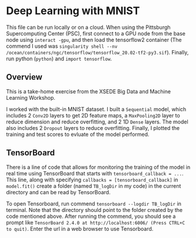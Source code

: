 # Deep Learning with MNIST
This file can be run locally or on a cloud. When using the Pittsburgh Supercomputing Center (PSC), first connect to a GPU node from the base node using `interact -gpu`, and then load the tensorflow2 container (The commend I used was `singularity shell --nv /ocean/containers/ngc/tensorflow/tensorflow_20.02-tf2-py3.sif`). Finally, run python (`python`) and `import tensorflow`.

## Overview
This is a take-home exercise from the XSEDE Big Data and Machine Learning Workshop.

I worked with the built-in MNIST dataset. I built a `Sequential` model, which includes 2 `Conv2D` layers to get 2D feature maps, a `MaxPooling2D` layer to reduce dimension and reduce overfitting, and 2 1D `Dense` layers. The model also includes 2 `Dropout` layers to reduce overfitting. Finally, I plotted the training and test scores to evluate of the model performed.

## TensorBoard
There is a line of code that allows for monitoring the training of the model in real time using TensorBoard that starts with `tensorboard_callback = ...`. This line, along with specifying `callbacks = [tensorboard_callback]` in `model.fit()` create a folder (named `TB_logDir` in my code) in the current directory and can be read by TensorBoard. 

To open Tensorboard, run commend `tensorboard --logdir TB_logDir` in terminal. Note that the directory should point to the folder created by the code mentioned above. After running the commend, you should see a prompt like `TensorBoard 2.4.0 at http://localhost:6006/ (Press CTRL+C to quit)`. Enter the url in a web browser to use Tensorboard.
